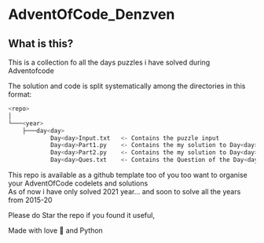 # AdventOfCode_Denzven

## What is this?

This is a collection fo all the days puzzles i have solved during Adventofcode 

The solution and code is split systematically among the directories in this format:
 
```bash
<repo>  
│  
└───<year>  
    ├───day<day>  
            Day<day>Input.txt 	<- Contains the puzzle input  
            Day<day>Part1.py  	<- Contains the my solution to Day<day> part 1 of puzzle  
            Day<day>Part2.py 	<- Contains the my solution to Day<day> part 2 of puzzle  
            Day<day>Ques.txt 	<- Contains the Question of the Day<day> (the latest one with ans included if solved)  
```
This repo is available as a github template too of you too want to organise your AdventOfCode codelets and solutions  
As of now i have only solved 2021 year... and soon to solve all the years from 2015-20  

Please do Star the repo if you found it useful,   

Made with love 💜 and Python  
